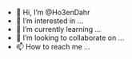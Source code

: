 - 👋 Hi, I’m @Ho3enDahr
- 👀 I’m interested in ...
- 🌱 I’m currently learning ...
- 💞️ I’m looking to collaborate on ...
- 📫 How to reach me ...

<!---
Ho3enDahr/Ho3enDahr is a ✨ special ✨ repository because its `README.md` (this file) appears on your GitHub profile.
You can click the Preview link to take a look at your changes.
--->
